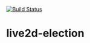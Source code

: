 [![Build Status](https://travis-ci.org/Norgerman/live2d-electron.svg?branch=master)](https://travis-ci.org/Norgerman/live2d-electron)



# live2d-election
